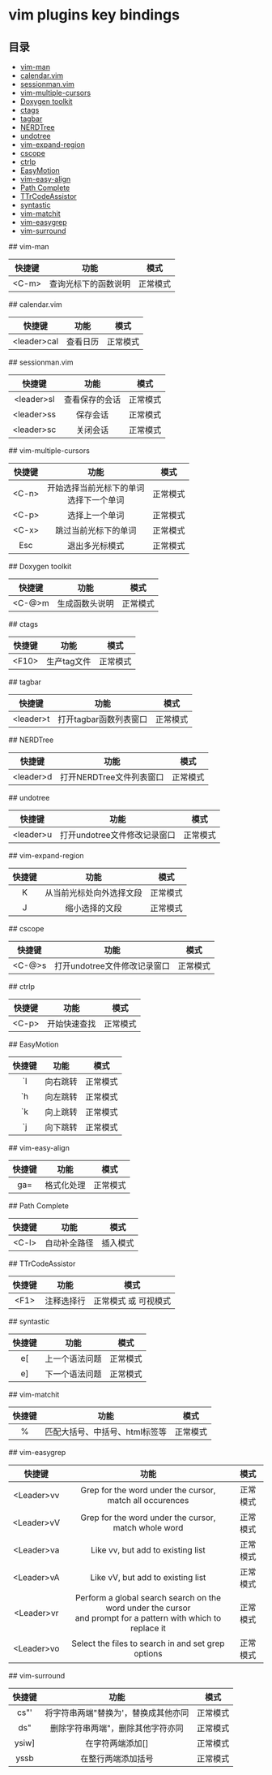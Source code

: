 # vim plugins key bindings

## 目录


* [vim-man](#vim-man)
* [calendar.vim](#calendarvim)
* [sessionman.vim](#sessionmanvim)
* [vim-multiple-cursors](#vim-multiple-cursors)
* [Doxygen toolkit](#doxygen-toolkit)
* [ctags](#ctags)
* [tagbar](#tagbar)
* [NERDTree](#nerdtree)
* [undotree](#undotree)
* [vim-expand-region](#vim-expand-region)
* [cscope](#cscope)
* [ctrlp](#ctrlp)
* [EasyMotion](#easymotion)
* [vim-easy-align](#vim-easy-align)
* [Path Complete](#path-complete)
* [TTrCodeAssistor](#ttrcode-assistor)
* [syntastic](#syntastic)
* [vim-matchit](#vim-matchit)
* [vim-easygrep](#vim-easygrep)
* [vim-surround](#vim-surround)


<a name="vim-man">
## vim-man
</a>

| 快捷键 |  功能 |  模式 |
| :----: | :---: | :---: |
|\<C-m\>|查询光标下的函数说明|正常模式|

<a name="calendarvim">
## calendar.vim 
</a>

| 快捷键 |  功能 |  模式 |
| :----: | :---: | :---: |
|\<leader\>cal|查看日历|正常模式|

<a name="sessionmanvim">
## sessionman.vim 
</a>

| 快捷键 |  功能 |  模式 |
| :----: | :---: | :---: |
|\<leader\>sl|查看保存的会话|正常模式|
|\<leader\>ss|保存会话|正常模式|
|\<leader\>sc|关闭会话|正常模式|

<a name="vim-multiple-cursors">
## vim-multiple-cursors 
</a>

| 快捷键 |  功能 |  模式 |
| :----: | :---: | :---: |
|\<C-n\>|开始选择当前光标下的单词 <br> 选择下一个单词|正常模式|
|\<C-p\>|选择上一个单词|正常模式|
|\<C-x\>|跳过当前光标下的单词|正常模式|
|Esc|退出多光标模式|正常模式|

<a name="doxygen-toolkit">
## Doxygen toolkit
</a>

| 快捷键 |  功能 |  模式 |
| :----: | :---: | :---: |
|\<C-@\>m|生成函数头说明|正常模式|

<a name="ctags">
## ctags
</a>

| 快捷键 |  功能 |  模式 |
| :----: | :---: | :---: |
|\<F10\>|生产tag文件|正常模式|

<a name="tagbar">
## tagbar
</a>

| 快捷键 |  功能 |  模式 |
| :----: | :---: | :---: |
|\<leader\>t|打开tagbar函数列表窗口|正常模式|

<a name="NERDTree">
## NERDTree
</a>

| 快捷键 |  功能 |  模式 |
| :----: | :---: | :---: |
|\<leader\>d|打开NERDTree文件列表窗口|正常模式|

<a name="undotree">
## undotree
</a>

| 快捷键 |  功能 |  模式 |
| :----: | :---: | :---: |
|\<leader\>u|打开undotree文件修改记录窗口|正常模式|

<a name="vim-expand-region">
## vim-expand-region
</a>

| 快捷键 |  功能 |  模式 |
| :----: | :---: | :---: |
|K|从当前光标处向外选择文段|正常模式|
|J|缩小选择的文段|正常模式|

<a name="cscope">
## cscope
</a>

| 快捷键 |  功能 |  模式 |
| :----: | :---: | :---: |
|\<C-@\>s|打开undotree文件修改记录窗口|正常模式|

<a name="ctrlp">
## ctrlp
</a>

| 快捷键 |  功能 |  模式 |
| :----: | :---: | :---: |
|\<C-p\>|开始快速查找|正常模式|

<a name="EasyMotion">
## EasyMotion
</a>

| 快捷键 |  功能 |  模式 |
| :----: | :---: | :---: |
|\`l|向右跳转|正常模式|
|\`h|向左跳转|正常模式|
|\`k|向上跳转|正常模式|
|\`j|向下跳转|正常模式|

<a name="vim-easy-align">
## vim-easy-align
</a>

| 快捷键 |  功能 |  模式 |
| :----: | :---: | :---: |
|ga=|格式化处理|正常模式|

<a name="Path Complete">
## Path Complete
</a>

| 快捷键 |  功能 |  模式 |
| :----: | :---: | :---: |
|\<C-l\>|自动补全路径|插入模式|

<a name="ttrcode-assistor">
## TTrCodeAssistor
</a>

| 快捷键 |  功能 |  模式 |
| :----: | :---: | :---: |
|\<F1\>|注释选择行|正常模式 或 可视模式|

<a name="syntastic">
## syntastic
</a>

| 快捷键 |  功能 |  模式 |
| :----: | :---: | :---: |
|e\[|上一个语法问题|正常模式|
|e\]|下一个语法问题|正常模式|

<a name="vim-matchit">
## vim-matchit
</a>

| 快捷键 |  功能 |  模式 |
| :----: | :---: | :---: |
|\%|匹配大括号、中括号、html标签等|正常模式|

<a name="vim-easygrep">
## vim-easygrep
</a>

| 快捷键 |  功能 |  模式 |
| :----: | :---: | :---: |
|\<Leader\>vv|Grep for the word under the cursor, match all occurences|正常模式|
|\<Leader\>vV|Grep for the word under the cursor, match whole word|正常模式|
|\<Leader\>va|Like vv, but add to existing list|正常模式|
|\<Leader\>vA|Like vV, but add to existing list|正常模式|
|\<Leader\>vr|Perform a global search search on the word under the cursor <br> and prompt for a pattern with which to replace it|正常模式|
|\<Leader\>vo|Select the files to search in and set grep options|正常模式|


<a name="vim-surround">
## vim-surround
</a>

| 快捷键 |  功能 |  模式 |
| :----: | :---: | :---: |
|cs\"\'|将字符串两端\"替换为\'，替换成其他亦同|正常模式|
|ds\"|删除字符串两端\"，删除其他字符亦同|正常模式|
|ysiw]|在字符两端添加\[\]|正常模式|
|yssb|在整行两端添加括号|正常模式|
